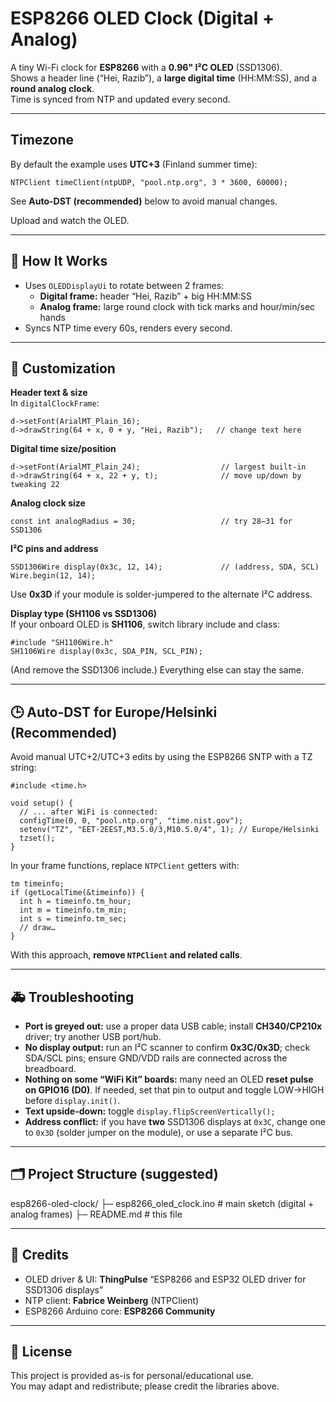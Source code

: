 # ESP8266 OLED Clock (Digital + Analog)

A tiny Wi-Fi clock for **ESP8266** with a **0.96" I²C OLED** (SSD1306).  
Shows a header line (“Hei, Razib”), a **large digital time** (HH:MM:SS), and a **round analog clock**.  
Time is synced from NTP and updated every second.

---

## Timezone

By default the example uses **UTC+3** (Finland summer time):

    NTPClient timeClient(ntpUDP, "pool.ntp.org", 3 * 3600, 60000);

See **Auto-DST (recommended)** below to avoid manual changes.

Upload and watch the OLED.

---

## 🧾 How It Works

- Uses `OLEDDisplayUi` to rotate between 2 frames:
  - **Digital frame:** header “Hei, Razib” + big HH:MM:SS
  - **Analog frame:** large round clock with tick marks and hour/min/sec hands
- Syncs NTP time every 60s, renders every second.

---

## 🧩 Customization

**Header text & size**  
In `digitalClockFrame`:

    d->setFont(ArialMT_Plain_16);
    d->drawString(64 + x, 0 + y, "Hei, Razib");   // change text here

**Digital time size/position**

    d->setFont(ArialMT_Plain_24);                  // largest built-in
    d->drawString(64 + x, 22 + y, t);              // move up/down by tweaking 22

**Analog clock size**

    const int analogRadius = 30;                   // try 28–31 for SSD1306

**I²C pins and address**

    SSD1306Wire display(0x3c, 12, 14);             // (address, SDA, SCL)
    Wire.begin(12, 14);

Use **0x3D** if your module is solder-jumpered to the alternate I²C address.

**Display type (SH1106 vs SSD1306)**  
If your onboard OLED is **SH1106**, switch library include and class:

    #include "SH1106Wire.h"
    SH1106Wire display(0x3c, SDA_PIN, SCL_PIN);

(And remove the SSD1306 include.) Everything else can stay the same.

---

## 🕒 Auto-DST for Europe/Helsinki (Recommended)

Avoid manual UTC+2/UTC+3 edits by using the ESP8266 SNTP with a TZ string:

    #include <time.h>

    void setup() {
      // ... after WiFi is connected:
      configTime(0, 0, "pool.ntp.org", "time.nist.gov");
      setenv("TZ", "EET-2EEST,M3.5.0/3,M10.5.0/4", 1); // Europe/Helsinki
      tzset();
    }

In your frame functions, replace `NTPClient` getters with:

    tm timeinfo;
    if (getLocalTime(&timeinfo)) {
      int h = timeinfo.tm_hour;
      int m = timeinfo.tm_min;
      int s = timeinfo.tm_sec;
      // draw…
    }

With this approach, **remove `NTPClient` and related calls**.

---

## 🚑 Troubleshooting

- **Port is greyed out:** use a proper data USB cable; install **CH340/CP210x** driver; try another USB port/hub.
- **No display output:** run an I²C scanner to confirm **0x3C/0x3D**; check SDA/SCL pins; ensure GND/VDD rails are connected across the breadboard.
- **Nothing on some “WiFi Kit” boards:** many need an OLED **reset pulse on GPIO16 (D0)**. If needed, set that pin to output and toggle LOW→HIGH before `display.init()`.
- **Text upside-down:** toggle `display.flipScreenVertically();`
- **Address conflict:** if you have **two** SSD1306 displays at `0x3C`, change one to `0x3D` (solder jumper on the module), or use a separate I²C bus.

---

## 🗂️ Project Structure (suggested)

esp8266-oled-clock/
├─ esp8266_oled_clock.ino # main sketch (digital + analog frames)
├─ README.md # this file

---

## 📝 Credits

- OLED driver & UI: **ThingPulse** “ESP8266 and ESP32 OLED driver for SSD1306 displays”
- NTP client: **Fabrice Weinberg** (NTPClient)
- ESP8266 Arduino core: **ESP8266 Community**

---

## 🪪 License

This project is provided as-is for personal/educational use.  
You may adapt and redistribute; please credit the libraries above.
